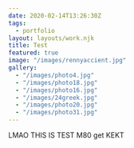```yaml
---
date: 2020-02-14T13:26:30Z
tags:
  - portfolio
layout: layouts/work.njk
title: Test
featured: true
image: "/images/rennyaccient.jpg"
gallery:
  - "/images/photo4.jpg"
  - "/images/photo18.jpg"
  - "/images/photo16.jpg"
  - "/images/24greek.jpg"
  - "/images/photo20.jpg"
  - "/images/photo31.jpg"
---
```


LMAO THIS IS TEST M80 get KEKT
